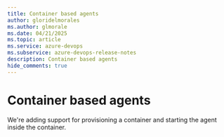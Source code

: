 ```yaml
---
title: Container based agents
author: gloridelmorales
ms.author: glmorale
ms.date: 04/21/2025
ms.topic: article
ms.service: azure-devops
ms.subservice: azure-devops-release-notes
description: Container based agents
hide_comments: true
---
```


# Container based agents

We're adding support for provisioning a container and starting the agent inside the container.